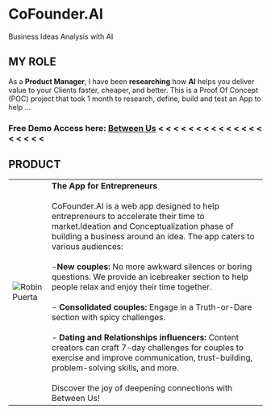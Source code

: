 # CoFounder.AI
Business Ideas Analysis with AI

## MY ROLE
As a **Product Manager**, I have been **researching** how **AI** helps you deliver value to your Clients faster, cheaper, and better. This is a Proof Of Concept (POC) project that took 1 month to research, define, build and test an App to help ...

### Free Demo Access here: [Between Us](https://robinpuerta.bubbleapps.io/version-test/main)   < < < < < < < < < < < < < < < < < < <

## PRODUCT
|                                              |                                                                                                  |  
| -------------------------------------------------- | ----------------------------------------------------------------------------------------------------------- |
| <img src="[https://github.com/robspuerta/betweenus/blob/main/Capture2%20(2).JPG](https://robinpuerta.bubbleapps.io/version-test/main)" alt="Robin Puerta">            | **The App for Entrepreneurs**<br/><br/>CoFounder.AI is a web app designed to help entrepreneurs to accelerate their time to market.Ideation and Conceptualization phase of building a business around an idea. The app caters to various audiences:<br/><br/>-**New couples:** No more awkward silences or boring questions. We provide an icebreaker section to help people relax and enjoy their time together.<br/><br/>- **Consolidated couples:** Engage in a Truth-or-Dare section with spicy challenges.<br/><br/>- **Dating and Relationships influencers:** Content creators can craft 7-day challenges for couples to exercise and improve communication, trust-building, problem-solving skills, and more.<br/><br/>Discover the joy of deepening connections with Between Us!  |
